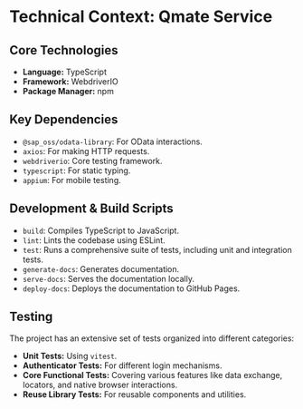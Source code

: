 # Technical Context: Qmate Service

## Core Technologies
- **Language:** TypeScript
- **Framework:** WebdriverIO
- **Package Manager:** npm

## Key Dependencies
- `@sap_oss/odata-library`: For OData interactions.
- `axios`: For making HTTP requests.
- `webdriverio`: Core testing framework.
- `typescript`: For static typing.
- `appium`: For mobile testing.

## Development & Build Scripts
- `build`: Compiles TypeScript to JavaScript.
- `lint`: Lints the codebase using ESLint.
- `test`: Runs a comprehensive suite of tests, including unit and integration tests.
- `generate-docs`: Generates documentation.
- `serve-docs`: Serves the documentation locally.
- `deploy-docs`: Deploys the documentation to GitHub Pages.

## Testing
The project has an extensive set of tests organized into different categories:
- **Unit Tests:** Using `vitest`.
- **Authenticator Tests:** For different login mechanisms.
- **Core Functional Tests:** Covering various features like data exchange, locators, and native browser interactions.
- **Reuse Library Tests:** For reusable components and utilities.
